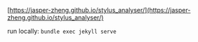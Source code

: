 
[https://jasper-zheng.github.io/stylus_analyser/](https://jasper-zheng.github.io/stylus_analyser/)


run locally: `bundle exec jekyll serve`

